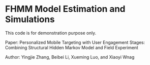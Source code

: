 # FHMM Model Estimation and Simulations
This code is for demonstration purpose only.


Paper: Personalized Mobile Targeting with User Engagement Stages: Combining Structural Hidden Markov Model and Field Experiment

Author: Yingjie Zhang, Beibei Li, Xueming Luo, and Xiaoyi Wnag
